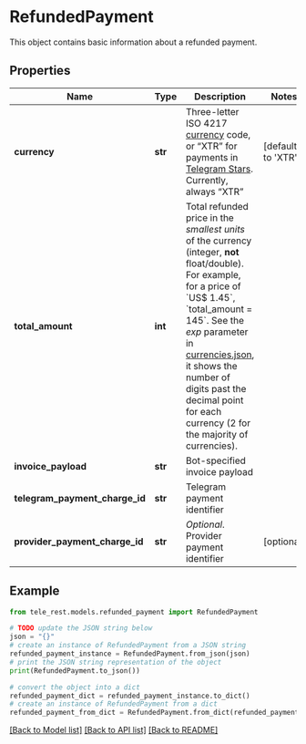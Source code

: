 # RefundedPayment

This object contains basic information about a refunded payment.

## Properties

Name | Type | Description | Notes
------------ | ------------- | ------------- | -------------
**currency** | **str** | Three-letter ISO 4217 [currency](https://core.telegram.org/bots/payments#supported-currencies) code, or “XTR” for payments in [Telegram Stars](https://t.me/BotNews/90). Currently, always “XTR” | [default to 'XTR']
**total_amount** | **int** | Total refunded price in the *smallest units* of the currency (integer, **not** float/double). For example, for a price of &#x60;US$ 1.45&#x60;, &#x60;total_amount &#x3D; 145&#x60;. See the *exp* parameter in [currencies.json](https://core.telegram.org/bots/payments/currencies.json), it shows the number of digits past the decimal point for each currency (2 for the majority of currencies). | 
**invoice_payload** | **str** | Bot-specified invoice payload | 
**telegram_payment_charge_id** | **str** | Telegram payment identifier | 
**provider_payment_charge_id** | **str** | *Optional*. Provider payment identifier | [optional] 

## Example

```python
from tele_rest.models.refunded_payment import RefundedPayment

# TODO update the JSON string below
json = "{}"
# create an instance of RefundedPayment from a JSON string
refunded_payment_instance = RefundedPayment.from_json(json)
# print the JSON string representation of the object
print(RefundedPayment.to_json())

# convert the object into a dict
refunded_payment_dict = refunded_payment_instance.to_dict()
# create an instance of RefundedPayment from a dict
refunded_payment_from_dict = RefundedPayment.from_dict(refunded_payment_dict)
```
[[Back to Model list]](../README.md#documentation-for-models) [[Back to API list]](../README.md#documentation-for-api-endpoints) [[Back to README]](../README.md)


